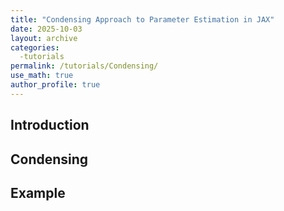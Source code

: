 ```yaml
---
title: "Condensing Approach to Parameter Estimation in JAX"
date: 2025-10-03
layout: archive
categories: 
  -tutorials
permalink: /tutorials/Condensing/
use_math: true
author_profile: true
---
```


## Introduction

## Condensing 

## Example